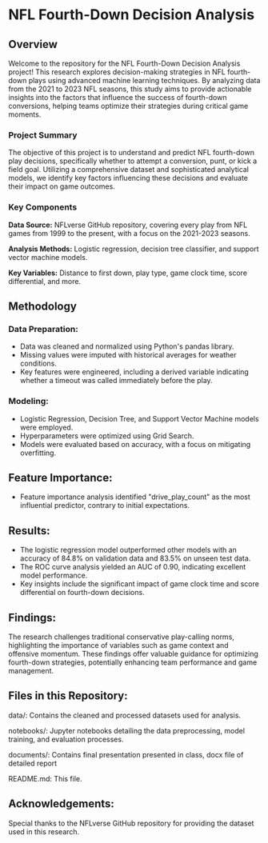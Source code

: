 # **NFL Fourth-Down Decision Analysis**

## **Overview**
Welcome to the repository for the NFL Fourth-Down Decision Analysis project! This research explores decision-making strategies in NFL fourth-down plays using advanced machine learning techniques. By analyzing data from the 2021 to 2023 NFL seasons, this study aims to provide actionable insights into the factors that influence the success of fourth-down conversions, helping teams optimize their strategies during critical game moments.

### **Project Summary**
The objective of this project is to understand and predict NFL fourth-down play decisions, specifically whether to attempt a conversion, punt, or kick a field goal. Utilizing a comprehensive dataset and sophisticated analytical models, we identify key factors influencing these decisions and evaluate their impact on game outcomes.

### **Key Components**
**Data Source:** NFLverse GitHub repository, covering every play from NFL games from 1999 to the present, with a focus on the 2021-2023 seasons.

**Analysis Methods:** Logistic regression, decision tree classifier, and support vector machine models.

**Key Variables:** Distance to first down, play type, game clock time, score differential, and more.

## **Methodology**

### **Data Preparation:**
- Data was cleaned and normalized using Python's pandas library.
- Missing values were imputed with historical averages for weather conditions.
- Key features were engineered, including a derived variable indicating whether a timeout was called immediately before the play.

### **Modeling:**
- Logistic Regression, Decision Tree, and Support Vector Machine models were employed.
- Hyperparameters were optimized using Grid Search.
- Models were evaluated based on accuracy, with a focus on mitigating overfitting.

## **Feature Importance:**
- Feature importance analysis identified "drive_play_count" as the most influential predictor, contrary to initial expectations.

## **Results:**
- The logistic regression model outperformed other models with an accuracy of 84.8% on validation data and 83.5% on unseen test data.
- The ROC curve analysis yielded an AUC of 0.90, indicating excellent model performance.
- Key insights include the significant impact of game clock time and score differential on fourth-down decisions.

## **Findings:**
The research challenges traditional conservative play-calling norms, highlighting the importance of variables such as game context and offensive momentum. These findings offer valuable guidance for optimizing fourth-down strategies, potentially enhancing team performance and game management.

## **Files in this Repository**:
data/: Contains the cleaned and processed datasets used for analysis.

notebooks/: Jupyter notebooks detailing the data preprocessing, model training, and evaluation processes.

documents/: Contains final presentation presented in class, docx file of detailed report

README.md: This file.

## **Acknowledgements:**
Special thanks to the NFLverse GitHub repository for providing the dataset used in this research.
